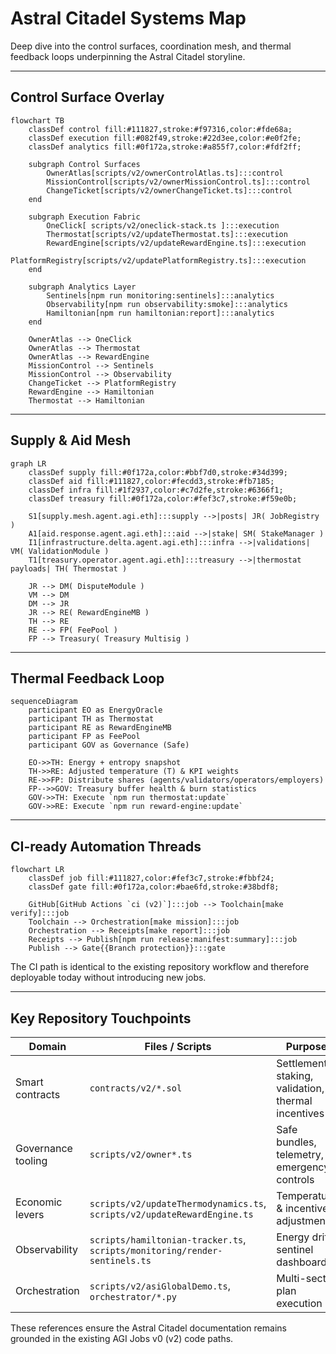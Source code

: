 # Astral Citadel Systems Map

Deep dive into the control surfaces, coordination mesh, and thermal feedback loops underpinning the Astral Citadel storyline.

---

## Control Surface Overlay

```mermaid
flowchart TB
    classDef control fill:#111827,stroke:#f97316,color:#fde68a;
    classDef execution fill:#082f49,stroke:#22d3ee,color:#e0f2fe;
    classDef analytics fill:#0f172a,stroke:#a855f7,color:#fdf2ff;

    subgraph Control Surfaces
        OwnerAtlas[scripts/v2/ownerControlAtlas.ts]:::control
        MissionControl[scripts/v2/ownerMissionControl.ts]:::control
        ChangeTicket[scripts/v2/ownerChangeTicket.ts]:::control
    end

    subgraph Execution Fabric
        OneClick[ scripts/v2/oneclick-stack.ts ]:::execution
        Thermostat[scripts/v2/updateThermostat.ts]:::execution
        RewardEngine[scripts/v2/updateRewardEngine.ts]:::execution
        PlatformRegistry[scripts/v2/updatePlatformRegistry.ts]:::execution
    end

    subgraph Analytics Layer
        Sentinels[npm run monitoring:sentinels]:::analytics
        Observability[npm run observability:smoke]:::analytics
        Hamiltonian[npm run hamiltonian:report]:::analytics
    end

    OwnerAtlas --> OneClick
    OwnerAtlas --> Thermostat
    OwnerAtlas --> RewardEngine
    MissionControl --> Sentinels
    MissionControl --> Observability
    ChangeTicket --> PlatformRegistry
    RewardEngine --> Hamiltonian
    Thermostat --> Hamiltonian
```

---

## Supply & Aid Mesh

```mermaid
graph LR
    classDef supply fill:#0f172a,color:#bbf7d0,stroke:#34d399;
    classDef aid fill:#111827,color:#fecdd3,stroke:#fb7185;
    classDef infra fill:#1f2937,color:#c7d2fe,stroke:#6366f1;
    classDef treasury fill:#0f172a,color:#fef3c7,stroke:#f59e0b;

    S1[supply.mesh.agent.agi.eth]:::supply -->|posts| JR( JobRegistry )
    A1[aid.response.agent.agi.eth]:::aid -->|stake| SM( StakeManager )
    I1[infrastructure.delta.agent.agi.eth]:::infra -->|validations| VM( ValidationModule )
    T1[treasury.operator.agent.agi.eth]:::treasury -->|thermostat payloads| TH( Thermostat )

    JR --> DM( DisputeModule )
    VM --> DM
    DM --> JR
    JR --> RE( RewardEngineMB )
    TH --> RE
    RE --> FP( FeePool )
    FP --> Treasury( Treasury Multisig )
```

---

## Thermal Feedback Loop

```mermaid
sequenceDiagram
    participant EO as EnergyOracle
    participant TH as Thermostat
    participant RE as RewardEngineMB
    participant FP as FeePool
    participant GOV as Governance (Safe)

    EO->>TH: Energy + entropy snapshot
    TH->>RE: Adjusted temperature (T) & KPI weights
    RE->>FP: Distribute shares (agents/validators/operators/employers)
    FP-->>GOV: Treasury buffer health & burn statistics
    GOV->>TH: Execute `npm run thermostat:update`
    GOV->>RE: Execute `npm run reward-engine:update`
```

---

## CI-ready Automation Threads

```mermaid
flowchart LR
    classDef job fill:#111827,color:#fef3c7,stroke:#fbbf24;
    classDef gate fill:#0f172a,color:#bae6fd,stroke:#38bdf8;

    GitHub[GitHub Actions `ci (v2)`]:::job --> Toolchain[make verify]:::job
    Toolchain --> Orchestration[make mission]:::job
    Orchestration --> Receipts[make report]:::job
    Receipts --> Publish[npm run release:manifest:summary]:::job
    Publish --> Gate{{Branch protection}}:::gate
```

The CI path is identical to the existing repository workflow and therefore deployable today without introducing new jobs.

---

## Key Repository Touchpoints

| Domain | Files / Scripts | Purpose |
| --- | --- | --- |
| Smart contracts | `contracts/v2/*.sol` | Settlement, staking, validation, thermal incentives |
| Governance tooling | `scripts/v2/owner*.ts` | Safe bundles, telemetry, emergency controls |
| Economic levers | `scripts/v2/updateThermodynamics.ts`, `scripts/v2/updateRewardEngine.ts` | Temperature & incentive adjustments |
| Observability | `scripts/hamiltonian-tracker.ts`, `scripts/monitoring/render-sentinels.ts` | Energy drift, sentinel dashboards |
| Orchestration | `scripts/v2/asiGlobalDemo.ts`, `orchestrator/*.py` | Multi-sector plan execution |

These references ensure the Astral Citadel documentation remains grounded in the existing AGI Jobs v0 (v2) code paths.
